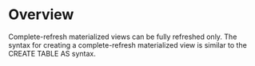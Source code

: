 # Overview<a name="EN-US_TOPIC_0295970204"></a>

Complete-refresh materialized views can be fully refreshed only. The syntax for creating a complete-refresh materialized view is similar to the CREATE TABLE AS syntax.

